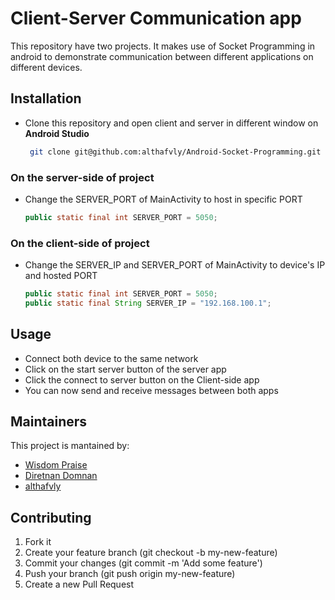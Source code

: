 # Client-Server Communication app

This repository have two projects. It makes use of Socket Programming in android to demonstrate communication between different applications on different devices.

## Installation
* Clone this repository and open client and server in different window on **Android Studio**
  ```bash
   git clone git@github.com:althafvly/Android-Socket-Programming.git
  ```
### On the server-side of project
  * Change the SERVER_PORT of MainActivity to host in specific PORT
    ```java
    public static final int SERVER_PORT = 5050;
    ```

### On the client-side of project
  * Change the SERVER_IP and SERVER_PORT of MainActivity to device's IP and hosted PORT
    ```java
    public static final int SERVER_PORT = 5050;
    public static final String SERVER_IP = "192.168.100.1";
    ```

## Usage
* Connect both device to the same network
* Click on the start server button of the server app
* Click the connect to server button on the Client-side app 
* You can now send and receive messages between both apps

## Maintainers
This project is mantained by:
* [Wisdom Praise](http://github.com/wizzywit)
* [Diretnan Domnan](http://github.com/deven96)
* [althafvly](http://github.com/althafvly)

## Contributing
1. Fork it
2. Create your feature branch (git checkout -b my-new-feature)
3. Commit your changes (git commit -m 'Add some feature')
4. Push your branch (git push origin my-new-feature)
5. Create a new Pull Request
